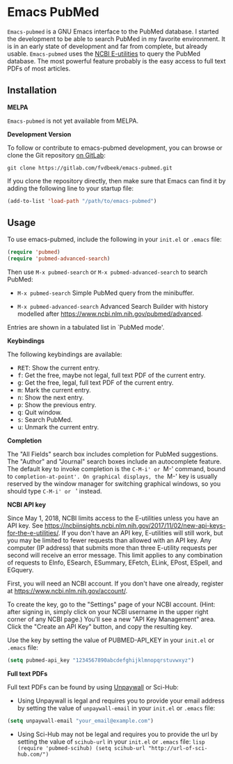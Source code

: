 # Emacs PubMed

`Emacs-pubmed` is a GNU Emacs interface to the PubMed database. I started the
development to be able to search PubMed in my favorite environment. It is in an
early state of development and far from complete, but already usable.
`Emacs-pubmed` uses the [NCBI
E-utilities](https://www.ncbi.nlm.nih.gov/books/NBK25500/) to query the PubMed
database. The most powerful feature probably is the easy access to full text
PDFs of most articles.

## Installation

**MELPA**

`Emacs-pubmed` is not yet available from MELPA.

**Development Version**

To follow or contribute to emacs-pubmed development, you can browse or clone the
Git repository [on GitLab](https://gitlab.com/fvdbeek/emacs-pubmed):

```
git clone https://gitlab.com/fvdbeek/emacs-pubmed.git
```

If you clone the repository directly, then make sure that Emacs can find it by
adding the following line to your startup file:

```lisp
(add-to-list 'load-path "/path/to/emacs-pubmed")
```

## Usage

To use emacs-pubmed, include the following in your `init.el` or `.emacs` file:

```lisp
(require 'pubmed)
(require 'pubmed-advanced-search)
```

Then use `M-x pubmed-search` or `M-x pubmed-advanced-search` to search PubMed:

- `M-x pubmed-search` Simple PubMed query from the minibuffer.

- `M-x pubmed-advanced-search` Advanced Search Builder with history modelled
after <https://www.ncbi.nlm.nih.gov/pubmed/advanced>.

Entries are shown in a tabulated list in `PubMed mode'.

**Keybindings**

The following keybindings are available:

- <kbd>RET</kbd>: Show the current entry.
- <kbd>f</kbd>: Get the free, maybe not legal, full text PDF of the current
  entry.
- <kbd>g</kbd>: Get the free, legal, full text PDF of the current entry.
- <kbd>m</kbd>: Mark the current entry.
- <kbd>n</kbd>: Show the next entry.
- <kbd>p</kbd>: Show the previous entry.
- <kbd>q</kbd>: Quit window.
- <kbd>s</kbd>: Search PubMed.
- <kbd>u</kbd>: Unmark the current entry.

**Completion**

The "All Fields" search box includes completion for PubMed
suggestions. The "Author" and "Journal" search boxes include an autocomplete
feature. The default key to invoke completion is the `C-M-i' or `M-<TAB>'
command, bound to `completion-at-point'. On graphical displays, the `M-<TAB>'
key is usually reserved by the window manager for switching graphical windows,
so you should type `C-M-i' or `<ESC> <TAB>' instead.


**NCBI API key**

Since May 1, 2018, NCBI limits access to the E-utilities unless you have an API
key. See
<https://ncbiinsights.ncbi.nlm.nih.gov/2017/11/02/new-api-keys-for-the-e-utilities/>.
If you don't have an API key, E-utilities will still work, but you may be
limited to fewer requests than allowed with an API key. Any computer (IP
address) that submits more than three E-utility requests per second will receive
an error message. This limit applies to any combination of requests to EInfo,
ESearch, ESummary, EFetch, ELink, EPost, ESpell, and EGquery.

First, you will need an NCBI account. If you don't have one already, register at
<https://www.ncbi.nlm.nih.gov/account/>.

To create the key, go to the "Settings" page of your NCBI account. (Hint: after
signing in, simply click on your NCBI username in the upper right corner of any
NCBI page.) You'll see a new "API Key Management" area. Click the "Create an API
Key" button, and copy the resulting key.

Use the key by setting the value of PUBMED-API_KEY in your `init.el` or `.emacs`
file:

```lisp
(setq pubmed-api_key "1234567890abcdefghijklmnopqrstuvwxyz")
```

**Full text PDFs**

Full text PDFs can be found by using
[Unpaywall](https://unpaywall.org/products/api) or Sci-Hub:

- Using Unpaywall is legal and requires you to provide your email address by
  setting the value of `unpaywall-email` in your `init.el` or `.emacs` file:

```lisp
(setq unpaywall-email "your_email@example.com")
```

- Using Sci-Hub may not be legal and requires you to provide the url by setting
the value of `scihub-url` in your `init.el` or `.emacs` file: ```lisp (require
'pubmed-scihub) (setq scihub-url "http://url-of-sci-hub.com/") ```
